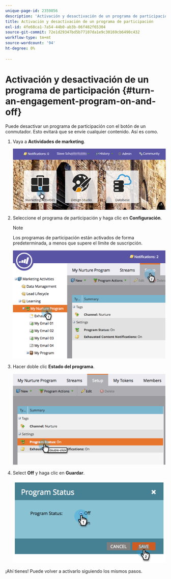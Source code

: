 ```yaml
---
unique-page-id: 2359856
description: 'Activación y desactivación de un programa de participación: documentos de Marketo: documentación del producto'
title: Activación y desactivación de un programa de participación
exl-id: 4fe68ca1-7a54-44b0-ab3b-06f482f65304
source-git-commit: 72e1d29347bd5b77107da1e9c30169cb6490c432
workflow-type: tm+mt
source-wordcount: '94'
ht-degree: 0%

---
```


# Activación y desactivación de un programa de participación {#turn-an-engagement-program-on-and-off}

Puede desactivar un programa de participación con el botón de un conmutador. Esto evitará que se envíe cualquier contenido. Así es como.

1. Vaya a **Actividades de marketing**.

   ![](assets/login-marketing-activities.png)

1. Seleccione el programa de participación y haga clic en **Configuración**.

   >[!NOTE]
   >
   >Los programas de participación están activados de forma predeterminada, a menos que supere el límite de suscripción.

   ![](assets/image2014-9-15-17-3a14-3a56.png)

1. Hacer doble clic **Estado del programa**.

   ![](assets/image2014-9-15-17-3a14-3a59.png)

1. Select **Off** y haga clic en **Guardar**.

   ![](assets/image2014-9-15-17-3a15-3a2.png)

¡Ahí tienes! Puede volver a activarlo siguiendo los mismos pasos.
